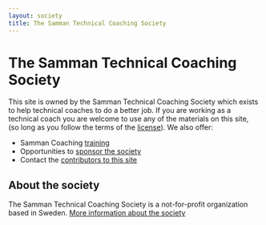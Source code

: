 ```yaml
---
layout: society
title: The Samman Technical Coaching Society
---
```


# The Samman Technical Coaching Society

This site is owned by the Samman Technical Coaching Society which exists to help technical coaches to do a better job. If you are working as a technical coach you are welcome to use any of the materials on this site, (so long as you follow the terms of the [license](/LICENSE.html)). We also offer:

- Samman Coaching [training](training.html)
- Opportunities to [sponsor the society](sponsorship.html)
- Contact the [contributors to this site](contributors/index.html)

## About the society

The Samman Technical Coaching Society is a not-for-profit organization based in Sweden. [More information about the society](about_society.html) 
 


